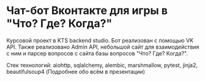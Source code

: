 # Чат-бот Вконтакте для игры в "Что? Где? Когда?"
Курсовой проект в KTS backend studio. Бот реализован с помощью VK API. Также реализовано Admin API, небольшой сайт для взаимодействия с ним и парсер вопросов с сайта базы вопросов "Что? Где? Когда?".

Стек технологий: aiohttp, sqlalchemy, alembic, marshmallow, pytest, jinja2, beautifulsoup4
(Подробнее обо всём в презентации)
